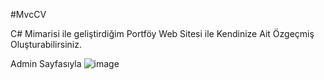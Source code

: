 #MvcCV

C# Mimarisi ile geliştirdiğim Portföy Web Sitesi ile Kendinize Ait Özgeçmiş Oluşturabilirsiniz.

Admin Sayfasıyla 
![image](https://user-images.githubusercontent.com/98838876/163578842-cc6b07c2-fe38-40f9-8832-1e066e3fa44f.png)
